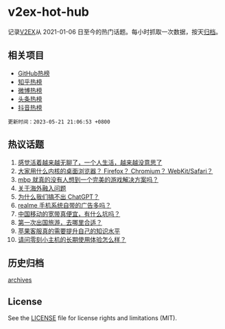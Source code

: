 # v2ex-hot-hub

 记录[V2EX](https://www.v2ex.com/)从 2021-01-06 日至今的热门话题。每小时抓取一次数据，按天[归档](archives)。
 
 ## 相关项目

- [GitHub热榜](https://github.com/lonnyzhang423/github-hot-hub)
- [知乎热榜](https://github.com/lonnyzhang423/zhihu-hot-hub)
- [微博热榜](https://github.com/lonnyzhang423/weibo-hot-hub)
- [头条热榜](https://github.com/lonnyzhang423/toutiao-hot-hub)
- [抖音热榜](https://github.com/lonnyzhang423/douyin-hot-hub)


 `更新时间：2023-05-21 21:06:53 +0800`

## 热议话题

1. [感觉活着越来越无聊了，一个人生活，越来越没意思了](https://www.v2ex.com/t/941697)
1. [大家用什么内核的桌面浏览器？ Firefox？ Chromium？ WebKit/Safari？](https://www.v2ex.com/t/941587)
1. [mbp 就真的没有人想到一个完美的游戏解决方案吗？](https://www.v2ex.com/t/941623)
1. [关于海外融入问题](https://www.v2ex.com/t/941654)
1. [为什么我们搞不出 ChatGPT？](https://www.v2ex.com/t/941606)
1. [realme 手机系统自带的广告多吗？](https://www.v2ex.com/t/941638)
1. [中国移动的宽带真便宜，有什么坑吗？](https://www.v2ex.com/t/941695)
1. [第一次出国旅游，去哪里合适？](https://www.v2ex.com/t/941599)
1. [苹果客服真的需要提升自己的知识水平](https://www.v2ex.com/t/941680)
1. [请问零刻小主机的长期使用体验怎么样？](https://www.v2ex.com/t/941632)

## 历史归档

[archives](archives)

## License

See the [LICENSE](LICENSE) file for license rights and limitations (MIT).
